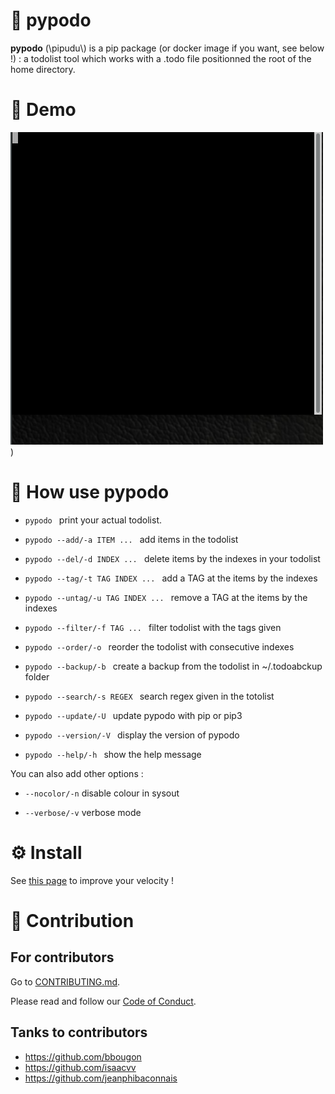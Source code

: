 
# 🐍 pypodo

**pypodo** (\pipudu\\) is a pip package (or docker image if you want, see below !) : a todolist tool which works with a .todo file positionned the root of the home directory.


# 💫 Demo

![image](./demo.gif))

# 🚀 How use **pypodo**

- ``pypodo `` print your actual todolist.

- ``pypodo --add/-a ITEM ... `` add items in the todolist

- ``pypodo --del/-d INDEX ... `` delete items by the indexes in your todolist

- ``pypodo --tag/-t TAG INDEX ... `` add a TAG at the items by the indexes

- ``pypodo --untag/-u TAG INDEX ... `` remove a TAG at the items by the indexes

- ``pypodo --filter/-f TAG ... `` filter todolist with the tags given

- ``pypodo --order/-o `` reorder the todolist with consecutive indexes

- ``pypodo --backup/-b `` create a backup from the todolist in ~/.todoabckup folder

- ``pypodo --search/-s REGEX `` search regex given in the totolist

- ``pypodo --update/-U `` update pypodo with pip or pip3

- ``pypodo --version/-V `` display the version of pypodo

- ``pypodo --help/-h `` show the help message

You can also add other options :

- `` --nocolor/-n `` disable colour in sysout

- `` --verbose/-v `` verbose mode

# ⚙️ Install

See [this page](INSTALL.md) to improve your velocity !

# :construction_worker: Contribution

## For contributors

Go to [CONTRIBUTING.md](CONTRIBUTING.md).

Please read and follow our [Code of Conduct](CODE_OF_CONDUCT.md).

## Tanks to contributors

- https://github.com/bbougon
- https://github.com/isaacvv
- https://github.com/jeanphibaconnais
